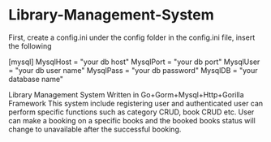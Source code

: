 # Library-Management-System
First, create a config.ini under the config folder
in the config.ini file, insert the following 


[mysql]
MysqlHost = "your db host"
MysqlPort = "your db port"
MysqlUser = "your db user name"
MysqlPass = "your db password"
MysqlDB = "your database name"


Library Management System Written in Go+Gorm+Mysql+Http+Gorilla Framework 
This system include registering user and authenticated user can perform specific functions such as category CRUD, book CRUD etc. 
User can make a booking on a specific books and the booked books status will change to unavailable after the successful booking. 

